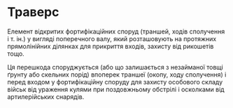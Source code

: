 # Траверс

 Елемент відкритих фортифікаційних споруд
(траншей, ходів сполучення і т. ін.) у вигляді
поперечного валу, який розташовують на
протяжних прямолінійних ділянках для прикриття
входів, захисту від рикошетів тощо.

Ця перешкода споруджується (або що залишається з
незайманої товщі ґрунту або скельних порід)
впоперек траншеї (окопу, ходу сполучення) і перед
входом у фортифікаційну споруду для захисту
особового складу військ від ураження кулями при
поздовжньому обстрілі і осколками від
артилерійських снарядів.

